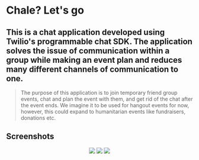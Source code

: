 # Chale? Let's go

## This is a chat application developed using Twilio's programmable chat SDK. The application solves the issue of communication within a group while making an event plan and reduces many different channels of communication to one.

> The purpose of this application is to join temporary friend group events, chat and plan the event with them, and get rid of the chat after the event ends. We imagine it to be used for hangout events for now, however, this could expand to humanitarian events like fundraisers, donations etc.

## Screenshots

<p align="center">
  <img src="https://user-images.githubusercontent.com/26324291/31864055-30eb8412-b70c-11e7-98a6-744b45a14ca9.png">
  <img src="https://user-images.githubusercontent.com/26324291/31864069-70e59b66-b70c-11e7-9fbf-65f73dd0a016.png">
  <img src="https://user-images.githubusercontent.com/26324291/31864070-7103a4da-b70c-11e7-9708-61fcefc60a4f.png">
</p>
